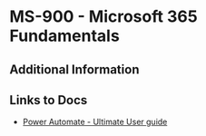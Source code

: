 # MS-900 - Microsoft 365 Fundamentals

## Additional Information

## Links to Docs
  
   * [Power Automate - Ultimate User guide](https://sharepains.com/power-automate-user-guide/#:~:text=Getting%20starting%20with%20Power%20Automate&text=If%20you%20are%20a%20beginner,be%20difficult%20in%20the%20beginning.)
    
